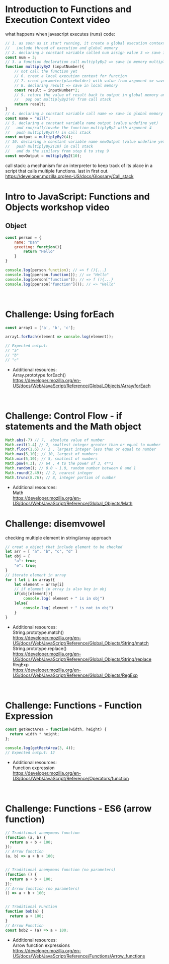 # Introduction to Functions and Execution Context video
what happens when javascript executes (runs) code:
```js
// 1. as soon as it start running, it create a global execution context, push golobal() in callstack
//   include thread of execution and global memory
// 2. declaring a constant variable called num assign value 3 => save in global memory num(lable): 3(value)
const num = 3;
// 3. a function declaration call multiplyBy2 => save in memory multiplyBy2 : {...}
function multiplyBy2 (inputNumber){
    // not call the function yet
    // 6. creat a local execution context for function
    // 7. creat parameter(placeholder) with value from argument => save in local memory
    // 8. declaring result => save in local memory
    const result = inputNumber*2;
    // 9. return the value of result back to output in global memory and exit function
    //   pop out multiplyBy2(4) from call stack
    return result;
}
// 4. declaring a constant variable call name => save in global memory
const name = "Will";
// 5. declaring a constant variable name output (value undefine yet)
//   and run/call/invoke the function multiplyBy2 with argument 4
//   push multiplyBy2(4) in call stack
const output = multiplyBy2(4);
// 10. declaring a constant variable name newOutput (value undefine yet)
//   push multiplyBy2(10) in call stack
//   and do the similary from step 6 to step 9
const newOutput = multiplyBy2(10);
```

call stack: a mechanism for an interpreter to keep track of its place in a script that calls multiple functions. last in first out.  
https://developer.mozilla.org/en-US/docs/Glossary/Call_stack

# Intro to JavaScript: Functions and Objects workshop video
## Object
```js
const person = {
    name: "Dan"
    greeting: function(){
        return "Hello"
    }
}

console.log(person.function); // => f (){...}
console.log(pperson.function()); // => "Hello"
console.log(person["function"]); // => f (){...}
console.log(pperson["function"]()); // => "Hello"
```

&nbsp;  

# Challenge: Using forEach

```js
const array1 = ['a', 'b', 'c'];

array1.forEach(element => console.log(element));

// Expected output:
// "a"
// "b"
// "c"
```
- Additional resources:  
Array.prototype.forEach()  
https://developer.mozilla.org/en-US/docs/Web/JavaScript/Reference/Global_Objects/Array/forEach


&nbsp;  

# Challenge: Control Flow - if statements and the Math object
```js
Math.abs(-7) // 7,  absolute value of number
Math.ceil(1.4) // 2, smallest integer greater than or equal to number
Math.floor(1.6) // 1 , largest integer less than or equal to number
Math.max(5,10); // 10, largest of numbers
Math.min(5,10); // 5, smallest of numbers
Math.pow(4,3); // 64 , 4 to the power of 3, 4**3
Math.random(); // 0.0 ~ 1.0, random number between 0 and 1
Math.round(2.49); // 2, nearest integer
Math.trunc(8.76); // 8, integer portion of number
```
- Additional resources:  
Math  
https://developer.mozilla.org/en-US/docs/Web/JavaScript/Reference/Global_Objects/Math  

# Challenge: disemvowel
checking multiple element in string/array approach
```js
// creat a object that include element to be checked
let arr = [ "a", "b", "c", "d" ]
let obj = {
    "a": true;
    "e": true;
}
// iterate element in array
for ( let i in array){
    let element = array[i]
    // if element in array is also key in obj
    if(obj[element]){
        console.log( element + " is in obj")
    }else{
        console.log( element + " is not in obj")
    }
}
```
- Additional resources:  
String.prototype.match()  
https://developer.mozilla.org/en-US/docs/Web/JavaScript/Reference/Global_Objects/String/match  
String.prototype.replace()  
https://developer.mozilla.org/en-US/docs/Web/JavaScript/Reference/Global_Objects/String/replace  
RegExp  
https://developer.mozilla.org/en-US/docs/Web/JavaScript/Reference/Global_Objects/RegExp  


&nbsp;  

# Challenge: Functions - Function Expression
```js
const getRectArea = function(width, height) {
  return width * height;
};

console.log(getRectArea(3, 4));
// Expected output: 12
```
- Additional resources:  
Function expression  
https://developer.mozilla.org/en-US/docs/Web/JavaScript/Reference/Operators/function

&nbsp;  

# Challenge: Functions - ES6 (arrow function)
```js
// Traditional anonymous function
(function (a, b) {
  return a + b + 100;
});
// Arrow function
(a, b) => a + b + 100;


// Traditional anonymous function (no parameters)
(function () {
  return a + b + 100;
});
// Arrow function (no parameters)
() => a + b + 100;


// Traditional Function
function bob(a) {
  return a + 100;
}
// Arrow Function
const bob2 = (a) => a + 100;
```
- Additional resources:  
Arrow function expressions  
https://developer.mozilla.org/en-US/docs/Web/JavaScript/Reference/Functions/Arrow_functions
